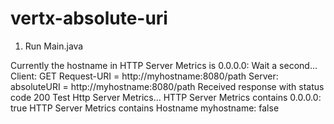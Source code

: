 # vertx-absolute-uri
1. Run Main.java

Currently the hostname in HTTP Server Metrics is 0.0.0.0:
    Wait a second...
    Client: GET Request-URI = http://myhostname:8080/path
    Server: absoluteURI = http://myhostname:8080/path
    Received response with status code 200
    Test Http Server Metrics...
    HTTP Server Metrics contains 0.0.0.0: true
    HTTP Server Metrics contains Hostname myhostname: false    


